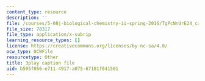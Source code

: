 ```yaml
---
content_type: resource
description: ''
file: /courses/5-08j-biological-chemistry-ii-spring-2016/TgPcNnUrE24_captions.vtt
file_size: 78317
file_type: application/x-subrip
learning_resource_types: []
license: https://creativecommons.org/licenses/by-nc-sa/4.0/
ocw_type: OCWFile
resourcetype: Other
title: 3play caption file
uid: b595f056-e711-4917-a075-67101f041501
---
```


